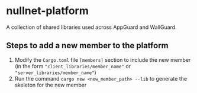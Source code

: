 # nullnet-platform
A collection of shared libraries used across AppGuard and WallGuard.

## Steps to add a new member to the platform
1. Modify the `Cargo.toml` file `[members]` section to include the new member (in the form `"client_libraries/member_name"` or `"server_libraries/member_name"`)
2. Run the command `cargo new <new_member_path> --lib` to generate the skeleton for the new member
